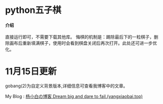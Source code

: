 # python五子棋

#### 介绍
直接运行即可，不需要下载其他库。
悔棋的机制是：踢除最后下的一粒棋子，删除画布后重新填满棋子，使用时会看到棋盘关闭后再次打开。此处还可进一步优化。

# 11月15日更新

gobang(2)为自定义背景版本,详细信息可查看我博客中的文章。

My Blog : [杨小白の博客 Dream big and dare to fail.(yangxiaobai.top)](https://yangxiaobai.top/)
